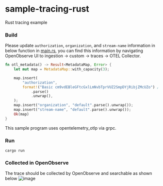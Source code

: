 # sample-tracing-rust

Rust tracing example

### Build

Please update `authorization`, `organization`, and `stream-name` information in below function in [main.rs](https://github.com/openobserve/sample-tracing-rust/blob/6a7dd0fe59876a6e3c0732ea3c6da323cda2b402/src/main.rs#L36-L48), you can find this information by navigating OpenObserve UI to ingestion -> custom -> traces -> OTEL Collector. 

```rs
fn otl_metadata() -> Result<MetadataMap, Error> {
    let mut map = MetadataMap::with_capacity(3);

    map.insert(
        "authorization",
        format!("Basic cm9vdEBleGFtcGxlLmNvbTprVUZ2SmpDYjRibjZMcUZo") // This is picked from the Ingestion tab OpenObserve
            .parse()
            .unwrap(),
    );
    map.insert("organization", "default".parse().unwrap());
    map.insert("stream-name", "default".parse().unwrap());
    Ok(map)
}
```

This sample program uses opentelemetry_otlp via grpc.

### Run

```shell
cargo run
```

### Collected in OpenObserve

The trace should be collected by OpenObserve and searchable as shown below
![image](https://github.com/user-attachments/assets/41e6e325-86a7-439c-85da-3aac45d81183)
